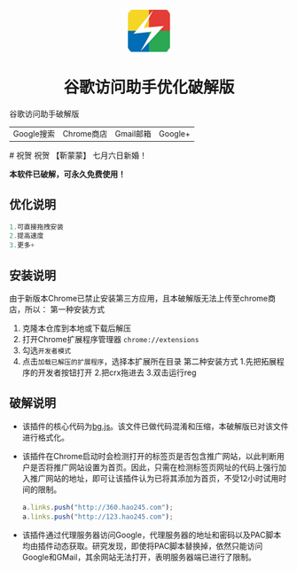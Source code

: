﻿<p align="center"><img width="15%" src="icons/icon-128.png" /></p>
<h1 align="center">谷歌访问助手优化破解版</h1>

谷歌访问助手破解版 

<table align="center">
  </tr>
  <tr>
    <td align="center">Google搜索</td>
    <td align="center">Chrome商店</td>
    <td align="center">Gmail邮箱</td>
    <td align="center">Google+</td>
  </tr>
</table>
# 祝贺
祝贺 【靳蒙蒙】 七月六日新婚！

**本软件已破解，可永久免费使用！**
## 优化说明
  ```javascript
 1.可直接拖拽安装
 2.提高速度
 3.更多+
  ```


## 安装说明

由于新版本Chrome已禁止安装第三方应用，且本破解版无法上传至chrome商店，所以：
第一种安装方式
1. 克隆本仓库到本地或下载后解压
2. 打开Chrome扩展程序管理器 `chrome://extensions`
3. 勾选`开发者模式`
4. 点击`加载已解压的扩展程序`，选择本扩展所在目录
第二种安装方式
1.先把拓展程序的开发者按钮打开
2.把crx拖进去
3.双击运行reg


## 破解说明

- 该插件的核心代码为[bg.js](bg.js)。该文件已做代码混淆和压缩，本破解版已对该文件进行格式化。

- 该插件在Chrome启动时会检测打开的标签页是否包含推广网站，以此判断用户是否将推广网站设置为首页。因此，只需在检测标签页网址的代码上强行加入推广网站的地址，即可让该插件认为已将其添加为首页，不受12小时试用时间的限制。

  ```javascript
  a.links.push("http://360.hao245.com");
  a.links.push("http://123.hao245.com");
  ```

- 该插件通过代理服务器访问Google，代理服务器的地址和密码以及PAC脚本均由插件动态获取。研究发现，即使将PAC脚本替换掉，依然只能访问Google和GMail，其余网站无法打开，表明服务器端已进行了限制。
